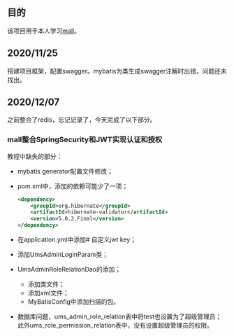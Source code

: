 

## 目的

该项目用于本人学习[mall](https://github.com/macrozheng/mall)。  

## 2020/11/25  

搭建项目框架，配置swagger。mybatis为类生成swagger注解时出错，问题还未找出。  

## 2020/12/07

之前整合了redis，忘记记录了，今天完成了以下部分。

### mall整合SpringSecurity和JWT实现认证和授权

教程中缺失的部分：

- mybatis generator配置文件修改；

- pom.xml中，添加的依赖可能少了一项；

  ```xml
  <dependency>
      <groupId>org.hibernate</groupId>
      <artifactId>hibernate-validator</artifactId>
      <version>5.0.2.Final</version>
  </dependency>
  ```

- 在application.yml中添加# 自定义jwt key；

- 添加UmsAdminLoginParam类；

- UmsAdminRoleRelationDao的添加；

  - 添加类文件；
  - 添加xml文件；
  - MyBatisConfig中添加扫描的包。

- 数据库问题，ums_admin_role_relation表中将test也设置为了超级管理员；此外ums_role_permission_relation表中，没有设置超级管理员的权限。

